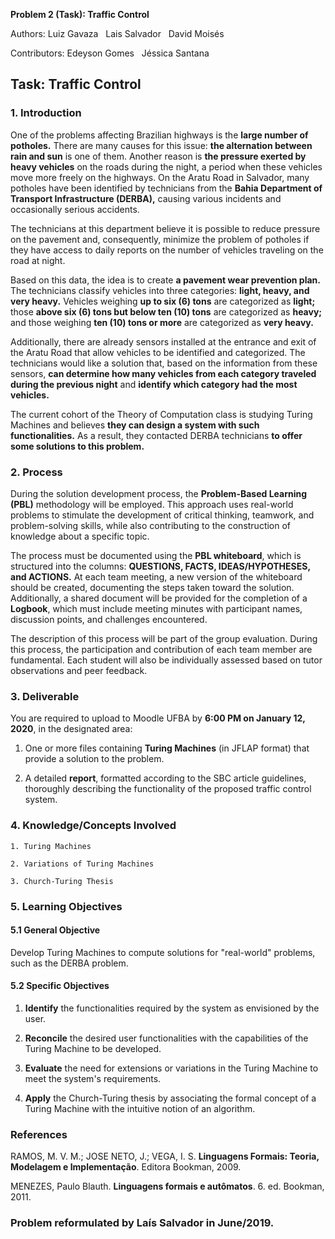 ﻿ **Problem 2 (Task): Traffic Control**
  
Authors: Luiz Gavaza &nbsp; Lais Salvador &nbsp;  David Moisés

Contributors: Edeyson Gomes &nbsp;  Jéssica Santana

## **Task: Traffic Control**

### **1. Introduction**

One of the problems affecting Brazilian highways is the **large number of potholes.** There are many causes for this issue: **the alternation between rain and sun** is one of them. Another reason is **the pressure exerted by heavy vehicles** on the roads during the night, a period when these vehicles move more freely on the highways. On the Aratu Road in Salvador, many potholes have been identified by technicians from the **Bahia Department of Transport Infrastructure (DERBA),** causing various incidents and occasionally serious accidents.

The technicians at this department believe it is possible to reduce pressure on the pavement and, consequently, minimize the problem of potholes if they have access to daily reports on the number of vehicles traveling on the road at night.

Based on this data, the idea is to create **a pavement wear prevention plan.** The technicians classify vehicles into three categories: **light, heavy, and very heavy.** Vehicles weighing **up to six (6) tons** are categorized as **light;** those **above six (6) tons but below ten (10) tons** are categorized as **heavy;** and those weighing **ten (10) tons or more** are categorized as **very heavy.**

Additionally, there are already sensors installed at the entrance and exit of the Aratu Road that allow vehicles to be identified and categorized. The technicians would like a solution that, based on the information from these sensors, **can determine how many vehicles from each category traveled during the previous night** and **identify which category had the most vehicles.**

The current cohort of the Theory of Computation class is studying Turing Machines and believes **they can design a system with such functionalities.** As a result, they contacted DERBA technicians **to offer some solutions to this problem.**

### 2. Process

During the solution development process, the **Problem-Based Learning (PBL)** methodology will be employed. This approach uses real-world problems to stimulate the development of critical thinking, teamwork, and problem-solving skills, while also contributing to the construction of knowledge about a specific topic.

The process must be documented using the **PBL whiteboard**, which is structured into the columns: **QUESTIONS, FACTS, IDEAS/HYPOTHESES, and ACTIONS.** At each team meeting, a new version of the whiteboard should be created, documenting the steps taken toward the solution. Additionally, a shared document will be provided for the completion of a **Logbook**, which must include meeting minutes with participant names, discussion points, and challenges encountered. 

The description of this process will be part of the group evaluation. During this process, the participation and contribution of each team member are fundamental. Each student will also be individually assessed based on tutor observations and peer feedback.

### **3. Deliverable**

You are required to upload to Moodle UFBA by **6:00 PM on January 12, 2020**, in the designated area: 

1. One or more files containing **Turing Machines** (in JFLAP format) that provide a solution to the problem.

2. A detailed **report**, formatted according to the SBC article guidelines, thoroughly describing the functionality of the proposed traffic control system.


### **4. Knowledge/Concepts Involved**

    1. Turing Machines

    2. Variations of Turing Machines

    3. Church-Turing Thesis


### **5. Learning Objectives**

#### **5.1 General Objective**  
Develop Turing Machines to compute solutions for "real-world" problems, such as the DERBA problem.

#### **5.2 Specific Objectives**  
1. **Identify** the functionalities required by the system as envisioned by the user.  

2. **Reconcile** the desired user functionalities with the capabilities of the Turing Machine to be developed.  

3. **Evaluate** the need for extensions or variations in the Turing Machine to meet the system's requirements.  

4. **Apply** the Church-Turing thesis by associating the formal concept of a Turing Machine with the intuitive notion of an algorithm.  


### </a> References 
RAMOS, M. V. M.; JOSE NETO, J.; VEGA, I. S. **Linguagens Formais: Teoria, Modelagem e Implementação**. Editora Bookman, 2009.

MENEZES, Paulo Blauth. **Linguagens formais e autômatos**. 6. ed. Bookman, 2011.


### Problem reformulated by Laís Salvador in June/2019.

